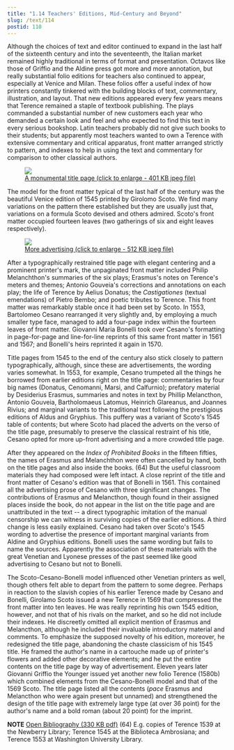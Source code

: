 ```yaml
---
title: "1.14 Teachers' Editions, Mid-Century and Beyond"
slug: /text/114
postid: 110
---
```

Although the choices of text and editor continued to expand in the last half of the sixteenth century and into the seventeenth, the Italian market remained highly traditional in terms of format and presentation. Octavos like those of Griffio and the Aldine press got more and more annotation, but really substantial folio editions for teachers also continued to appear, especially at Venice and Milan. These folios offer a useful index of how printers constantly tinkered with the building blocks of text, commentary, illustration, and layout. That new editions appeared every few years means that Terence remained a staple of textbook publishing. The plays commanded a substantial number of new customers each year who demanded a certain look and feel and who expected to find this text in every serious bookshop. Latin teachers probably did not give such books to their students; but apparently most teachers wanted to own a Terence with extensive commentary and critical apparatus, front matter arranged strictly to pattern, and indexes to help in using the text and commentary for comparison to other classical authors.

<figure class="mkdn-figure">
    <a href="/images_full/1.00_Chapter_One/Wing-f.-ZP-535.S42,-P.-Terentia-Afri-poetae-lepidissimi-Comoediae,-title-page.jpg" class="mkdn-image-link">
    <img class="mkdn-image" src="/images_full/1.00_Chapter_One/Wing-f.-ZP-535.S42,-P.-Terentia-Afri-poetae-lepidissimi-Comoediae,-title-page.jpg" />
    <figcaption class="mkdn-figcaption">A monumental title page (click to enlarge - 401 KB jpeg file)</figcaption>
    </a>
</figure>

The model for the front matter typical of the last half of the century was the beautiful Venice edition of 1545 printed by Girolomo Scoto. We find many variations on the pattern there established but they are usually just that, variations on a formula Scoto devised and others admired. Scoto's front matter occupied fourteen leaves (two gatherings of six and eight leaves respectively).

<figure class="mkdn-figure">
    <a href="/images_full/1.00_Chapter_One/Wing-f.-ZP-535.S42,-P.-Terentia-Afri-poetae-lepidissimi-Comoediae,-verso-of-title-page.jpg" class="mkdn-image-link">
    <img class="mkdn-image" src="/images_full/1.00_Chapter_One/Wing-f.-ZP-535.S42,-P.-Terentia-Afri-poetae-lepidissimi-Comoediae,-verso-of-title-page.jpg" />
    <figcaption class="mkdn-figcaption">More advertising (click to enlarge - 512 KB jpeg file)</figcaption>
    </a>
</figure>

After a typographically restrained title page with elegant centering and a prominent printer's mark, the unpaginated front matter included Philip Melanchthon's summaries of the six plays; Erasmus's notes on Terence's meters and themes; Antonio Gouveia's corrections and annotations on each play; the life of Terence by Aelius Donatus; the <em>Castigationes</em> (textual emendations) of Pietro Bembo; and poetic tributes to Terence. This front matter was remarkably stable once it had been set by Scoto. In 1553, Bartolomeo Cesano rearranged it very slightly and, by employing a much smaller type face, managed to add a four-page index within the fourteen leaves of front matter. Giovanni Maria Bonelli took over Cesano's formatting in page-for-page and line-for-line reprints of this same front matter in 1561 and 1567; and Bonelli's heirs reprinted it again in 1570.

Title pages from 1545 to the end of the century also stick closely to pattern typographically, although, since these are advertisements, the wording varies somewhat. In 1553, for example, Cesano trumpeted all the things he borrowed from earlier editions right on the title page: commentaries by four big names (Donatus, Cenomanni, Marsi, and Calfurnio); prefatory material by Desiderius Erasmus, summaries and notes in text by Phillip Melancthon, Antonio Gouveia, Bartholomaeus Latomus, Heinrich Glareanus, and Joannes Rivius; and marginal variants to the traditional text following the prestigious editions of Aldus and Gryphius. This puffery was a variant of Scoto's 1545 table of contents; but where Scoto had placed the adverts on the verso of the title page, presumably to preserve the classical restraint of his title, Cesano opted for more up-front advertising and a more crowded title page.

After they appeared on the <em>Index of Prohibited Books</em> in the fifteen fifties, the names of Erasmus and Melanchthon were often cancelled by hand, both on the title pages and also inside the books. (64) But the useful classroom materials they had composed were left intact. A close reprint of the title and front matter of Cesano's edition was that of Bonelli in 1561. This contained all the advertising prose of Cesano with three significant changes. The contributions of Erasmus and Melancthon, though found in their assigned places inside the book, do not appear in the list on the title page and are unattributed in the text -- a direct typographic imitation of the manual censorship we can witness in surviving copies of the earlier editions. A third change is less easily explained. Cesano had taken over Scoto's 1545 wording to advertise the presence of important marginal variants from Aldine and Gryphius editions. Bonelli uses the same wording but fails to name the sources. Apparently the association of these materials with the great Venetian and Lyonese presses of the past seemed like good advertising to Cesano but not to Bonelli.

The Scoto-Cesano-Bonelli model influenced other Venetian printers as well, though others felt able to depart from the pattern to some degree. Perhaps in reaction to the slavish copies of his earlier Terence made by Cesano and Bonelli, Girolamo Scoto issued a new Terence in 1569 that compressed the front matter into ten leaves. He was really reprinting his own 1545 edition, however, and not that of his rivals on the market, and so he did not include their indexes. He discreetly omitted all explicit mention of Erasmus and Melancthon, although he included their invaluable introductory material and comments. To emphasize the supposed novelty of his edition, moreover, he redesigned the title page, abandoning the chaste classicism of his 1545 title. He framed the author's name in a cartouche made up of printer's flowers and added other decorative elements; and he put the entire contents on the title page by way of advertisement. Eleven years later Giovanni Griffio the Younger issued yet another new folio Terence (1580b) which combined elements from the Cesano-Bonelli model and that of the 1569 Scoto. The title page listed all the contents (<em>pace</em> Erasmus and Melancthon who were again present but unnamed) and strengthened the design of the title page with extremely large type (at over 36 point) for the author's name and a bold roman (about 20 point) for the imprint.

<strong>NOTE</strong>
<a href="http://www.humanismforsale.org/bibliography.pdf" target="new">Open Bibliography (330 KB pdf)</a>
(64) E.g. copies of Terence 1539 at the Newberry Library; Terence 1545 at the Biblioteca Ambrosiana; and Terence 1553 at Washington University Library.
